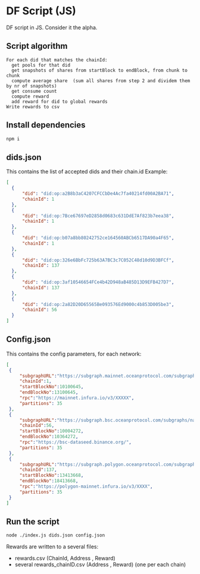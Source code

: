 # DF Script (JS)

DF script in JS. Consider it the alpha.

## Script algorithm

```text
For each did that matches the chainId:
  get pools for that did
  get snapshots of shares from startBlock to endBlock, from chunk to chunk
  compute average share  (sum all shares from step 2 and dividem them by nr of snapshots)
  get consume count
  compute reward
  add reward for did to global rewards
Write rewards to csv
```

## Install dependencies
```bash
npm i
```

## dids.json
  This contains the list of accepted dids and their chain.id
  Example:
  ```json
  [
    {
        "did": "did:op:a2B8b3aC4207CFCCbDe4Ac7fa40214fd00A2BA71",
        "chainId": 1
    },
    {
        "did": "did:op:7Bce67697eD2858d0683c631DdE7Af823b7eea38",
        "chainId": 1
    },
    {
        "did": "did:op:b07a8bb80242752ce164560ABCb6517DA90a4F65",
        "chainId": 1
    },
    {
        "did": "did:op:326e6BbFc725b63A7BC3c7C052C48d10d9D3BFCf",
        "chainId": 137
    },
    {
        "did": "did:op:3af10546654FCe4b42D948aB485D13D9EFB427D7",
        "chainId": 137
    },
    {
        "did": "did:op:2a82D20D65565Be093576Ed9000c4b853D005be3",
        "chainId": 56
    }
]
```

## Config.json
   This contains the config parameters, for each network:
   ```json
   [
    {
        "subgraphURL":"https://subgraph.mainnet.oceanprotocol.com/subgraphs/name/oceanprotocol/ocean-subgraph",
        "chainId":1,
        "startBlockNo":10100645,
        "endBlockNo":13100645,
        "rpc":"https://mainnet.infura.io/v3/XXXXX",
        "partitions": 35
    },
    {
        "subgraphURL":"https://subgraph.bsc.oceanprotocol.com/subgraphs/name/oceanprotocol/ocean-subgraph",
        "chainId":56,
        "startBlockNo":10004272,
        "endBlockNo":10364272,
        "rpc":"https://bsc-dataseed.binance.org/",
        "partitions": 35
    },
    {
        "subgraphURL":"https://subgraph.polygon.oceanprotocol.com/subgraphs/name/oceanprotocol/ocean-subgraph",
        "chainId":137,
        "startBlockNo":13413668,
        "endBlockNo":18413668,
        "rpc":"https://polygon-mainnet.infura.io/v3/XXXX",
        "partitions": 35
    }
]
   ```
      

## Run the script
```bash
node ./index.js dids.json config.json 
```
Rewards are written to a several files:
 - rewards.csv  (ChainId, Address , Reward)
 - several rewards_chainID.csv  (Address , Reward) (one per each chain)

